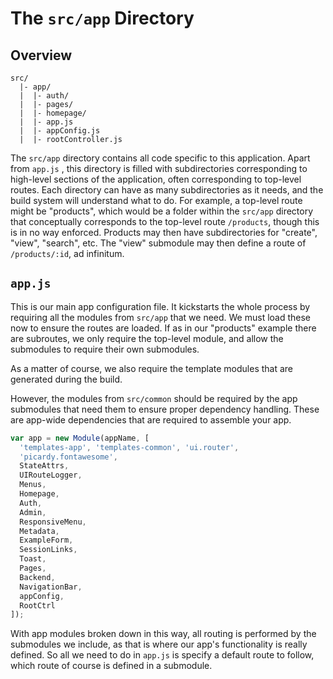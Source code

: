 # The `src/app` Directory

## Overview

```
src/
  |- app/
  |  |- auth/
  |  |- pages/
  |  |- homepage/
  |  |- app.js
  |  |- appConfig.js
  |  |- rootController.js
```

The `src/app` directory contains all code specific to this application. Apart
from `app.js` , this directory is
filled with subdirectories corresponding to high-level sections of the
application, often corresponding to top-level routes. Each directory can have as
many subdirectories as it needs, and the build system will understand what to
do. For example, a top-level route might be "products", which would be a folder
within the `src/app` directory that conceptually corresponds to the top-level
route `/products`, though this is in no way enforced. Products may then have
subdirectories for "create", "view", "search", etc. The "view" submodule may
then define a route of `/products/:id`, ad infinitum.

## `app.js`

This is our main app configuration file. It kickstarts the whole process by
requiring all the modules from `src/app` that we need. We must load these now to
ensure the routes are loaded. If as in our "products" example there are
subroutes, we only require the top-level module, and allow the submodules to
require their own submodules.

As a matter of course, we also require the template modules that are generated
during the build.

However, the modules from `src/common` should be required by the app
submodules that need them to ensure proper dependency handling. These are
app-wide dependencies that are required to assemble your app.

```js
var app = new Module(appName, [
  'templates-app', 'templates-common', 'ui.router',
  'picardy.fontawesome',
  StateAttrs,
  UIRouteLogger,
  Menus,
  Homepage,
  Auth,
  Admin,
  ResponsiveMenu,
  Metadata,
  ExampleForm,
  SessionLinks,
  Toast,
  Pages,
  Backend,
  NavigationBar,
  appConfig,
  RootCtrl
]);
```

With app modules broken down in this way, all routing is performed by the
submodules we include, as that is where our app's functionality is really
defined.  So all we need to do in `app.js` is specify a default route to follow,
which route of course is defined in a submodule.
